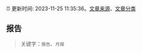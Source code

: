 :alarm_clock: 更新时间: 2023-11-25 11:35:36。[文章来源](/README.md)、[文章分类](/TAGS.md)

## 报告


> 关键字：`报告`、`月报`



